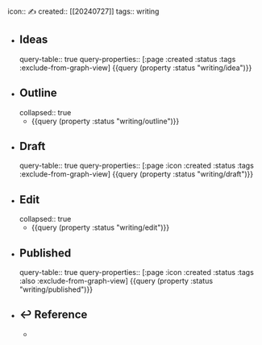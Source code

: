 icon:: ✍
created:: [[20240727]]
tags:: writing

- ## Ideas
  query-table:: true
  query-properties:: [:page :created :status :tags :exclude-from-graph-view]
  {{query (property :status "writing/idea")}}
- ## Outline
  collapsed:: true
  - {{query (property :status "writing/outline")}}
- ## Draft
  query-table:: true
  query-properties:: [:page :icon :created :status :tags :exclude-from-graph-view]
  {{query (property :status "writing/draft")}}
- ## Edit
  collapsed:: true
  - {{query (property :status "writing/edit")}}
- ## Published
  query-table:: true
  query-properties:: [:page :icon :created :status :tags :also :exclude-from-graph-view]
  {{query (property :status "writing/published")}}
- ## ↩ Reference
  -